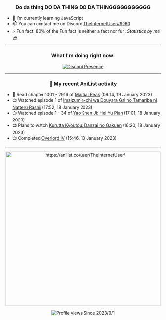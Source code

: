 <div align="center">

### Do da thing DO DA THING DO DA THINGGGGGGGGGGG
</div>

- 🌱 I’m currently learning JavaScript
- 📫 You can contact me on Discord [TheInternetUser#9060](https://discord.com/users/534117072796385300)
- ⚡ Fun fact: 80% of the Fun fact is neither a fact nor fun. _Statistics by me 😎_
<hr>

<div align="center">

### What I'm doing right now:
[![Discord Presence](https://lanyard.cnrad.dev/api/534117072796385300)](https://discord.com/users/534117072796385300)
<hr>
  
### 🌸 My recent AniList activity

</div>

<!-- ANILIST_ACTIVITY:start -->

-   📖 Read chapter 1001 - 2916 of [Martial Peak](https://anilist.co/manga/104494) (09:14, 19 January 2023)
-   📺 Watched episode 1 of [Imaizumin-chi wa Douyara Gal no Tamariba ni Natteru Rashii](https://anilist.co/anime/132203) (17:52, 18 January 2023)
-   📺 Watched episode 1 - 34 of [Yao Shen Ji: Hei Yu Pian](https://anilist.co/anime/116964) (17:01, 18 January 2023)
-   📺 Plans to watch [Kurutta Kyoutou: Danzai no Gakuen](https://anilist.co/anime/7455) (16:20, 18 January 2023)
-   📺 Completed [Overlord IV](https://anilist.co/anime/133844) (15:46, 18 January 2023)

<!-- ANILIST_ACTIVITY:end -->
<hr>

<div align="center">

<img width="500" alt="https://anilist.co/user/TheInternetUser/" src="https://img.anili.st/User/929966"/>

![Profile views](https://gpvc.arturio.dev/TheInternetUse7) Since 2023/9/1

</div>

